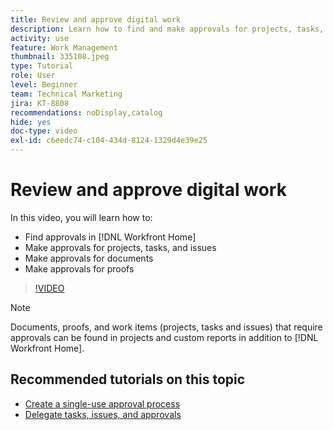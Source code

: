 ```yaml
---
title: Review and approve digital work
description: Learn how to find and make approvals for projects, tasks, issues, documents, and proofs in [!DNL Workfront Home].
activity: use
feature: Work Management
thumbnail: 335108.jpeg
type: Tutorial
role: User
level: Beginner
team: Technical Marketing
jira: KT-8808
recommendations: noDisplay,catalog
hide: yes
doc-type: video
exl-id: c6eedc74-c104-434d-8124-1329d4e39e25
---
```

# Review and approve digital work

In this video, you will learn how to:

* Find approvals in [!DNL Workfront Home]
* Make approvals for projects, tasks, and issues
* Make approvals for documents
* Make approvals for proofs

>[!VIDEO](https://video.tv.adobe.com/v/335108/?quality=12&learn=on)


>[!NOTE]
>
>Documents, proofs, and work items (projects, tasks and issues) that require approvals can be found in projects and custom reports in addition to [!DNL Workfront Home].

## Recommended tutorials on this topic

* [Create a single-use approval process](/help/manage-work/approval-processes-and-milestone-paths/create-a-single-use-approval-process.md)
* [Delegate tasks, issues, and approvals](/help/manage-work/approval-processes-and-milestone-paths/delegate-approvals.md)


<!---
learn more URLS
Approving work
Home area for Reviewers
Guides
Home overview for Reviewers
Issue page overview
--->
